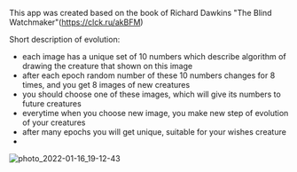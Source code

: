 This app was created based on the book of Richard Dawkins "The Blind Watchmaker"(https://clck.ru/akBFM)

Short description of evolution:
- each image has a unique set of 10 numbers which describe algorithm of drawing the creature that shown on this image
- after each epoch random number of these 10 numbers changes for 8 times, and you get 8 images of new creatures
- you should choose one of these images, which will give its numbers to future creatures
- everytime when you choose new image, you make new step of evolution of your creatures
- after many epochs you will get unique, suitable for your wishes creature
- 
![photo_2022-01-16_19-12-43](https://user-images.githubusercontent.com/94160231/149668051-0f152169-f076-48bd-b59d-589cc5212f77.jpg)
